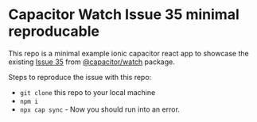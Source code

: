 # Capacitor Watch Issue 35 minimal reproducable
This repo is a minimal example ionic capacitor react app to showcase the existing [Issue 35](https://github.com/ionic-team/CapacitorWatch/issues/35)
from [@capacitor/watch](https://github.com/ionic-team/CapacitorWatch) package.

Steps to reproduce the issue with this repo:
* `git clone` this repo to your local machine
* `npm i`
* `npx cap sync` - Now you should run into an error.
